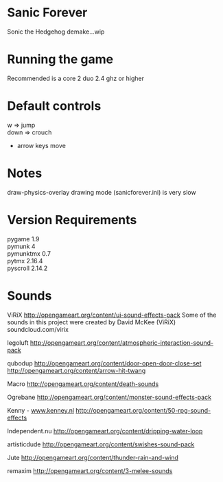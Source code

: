 # Sanic Forever
Sonic the Hedgehog demake...wip


Running the game
================
Recommended is a core 2 duo 2.4 ghz or higher  


Default controls
================

w    => jump  
down => crouch  

- arrow keys move  


Notes
=====
draw-physics-overlay drawing mode (sanicforever.ini) is very slow


Version Requirements
====================
pygame 1.9  
pymunk 4  
pymunktmx 0.7  
pytmx 2.16.4  
pyscroll 2.14.2  


Sounds
======

ViRiX
http://opengameart.org/content/ui-sound-effects-pack
Some of the sounds in this project were created by
David McKee (ViRiX) soundcloud.com/virix

legoluft
http://opengameart.org/content/atmospheric-interaction-sound-pack

qubodup
http://opengameart.org/content/door-open-door-close-set
http://opengameart.org/content/arrow-hit-twang

Macro
http://opengameart.org/content/death-sounds

Ogrebane
http://opengameart.org/content/monster-sound-effects-pack

Kenny - www.kenney.nl
http://opengameart.org/content/50-rpg-sound-effects

Independent.nu
http://opengameart.org/content/dripping-water-loop

artisticdude
http://opengameart.org/content/swishes-sound-pack

Jute
http://opengameart.org/content/thunder-rain-and-wind

remaxim
http://opengameart.org/content/3-melee-sounds
